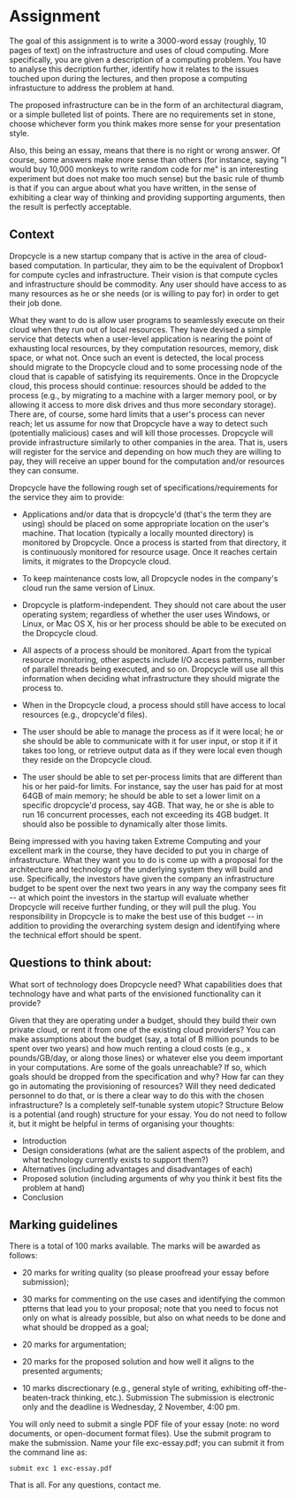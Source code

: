 # Assignment

The goal of this assignment is to write a 3000-word essay (roughly, 10
pages of text) on the infrastructure and uses of cloud computing. More
specifically, you are given a description of a computing problem. You
have to analyse this decription further, identify how it relates to the
issues touched upon during the lectures, and then propose a computing
infrastucture to address the problem at hand.

The proposed infrastructure can be in the form of an architectural
diagram, or a simple bulleted list of points. There are no requirements
set in stone, choose whichever form you think makes more sense for your
presentation style.

Also, this being an essay, means that there is no right or wrong answer.
Of course, some answers make more sense than others (for instance,
saying "I would buy 10,000 monkeys to write random code for me" is an
interesting experiment but does not make too much sense) but the basic
rule of thumb is that if you can argue about what you have written, in
the sense of exhibiting a clear way of thinking and providing supporting
arguments, then the result is perfectly acceptable.

## Context

Dropcycle is a new startup company that is active in the area of
cloud-based computation. In particular, they aim to be the equivalent of
Dropbox1 for compute cycles and infrastructure. Their vision is that
compute cycles and infrastructure should be commodity. Any user should
have access to as many resources as he or she needs (or is willing to
pay for) in order to get their job done.

What they want to do is allow user programs to seamlessly execute on
their cloud when they run out of local resources. They have devised
a simple service that detects when a user-level application is nearing
the point of exhausting local resources, by they computation resources,
memory, disk space, or what not. Once such an event is detected, the
local process should migrate to the Dropcycle cloud and to some
processing node of the cloud that is capable of satisfying its
requirements. Once in the Dropcycle cloud, this process should continue:
resources should be added to the process (e.g., by migrating to
a machine with a larger memory pool, or by allowing it access to more
disk drives and thus more secondary storage). There are, of course, some
hard limits that a user's process can never reach; let us assume for now
that Dropcycle have a way to detect such (potentially malicious) cases
and will kill those processes. Dropcycle will provide infrastructure
similarly to other companies in the area. That is, users will register
for the service and depending on how much they are willing to pay, they
will receive an upper bound for the computation and/or resources they
can consume.

Dropcycle have the following rough set of specifications/requirements
for the service they aim to provide:

* Applications and/or data that is dropcycle'd (that's the term they are
  using) should be placed on some appropriate location on the user's
  machine. That location (typically a locally mounted directory) is
  monitored by Dropcycle. Once a process is started from that directory,
  it is continuously monitored for resource usage. Once it reaches
  certain limits, it migrates to the Dropcycle cloud.

* To keep maintenance costs low, all Dropcycle nodes in the company's
  cloud run the same version of Linux.

* Dropcycle is platform-independent. They should not care about the user
  operating system; regardless of whether the user uses Windows, or
  Linux, or Mac OS X, his or her process should be able to be executed
  on the Dropcycle cloud.

* All aspects of a process should be monitored. Apart from the typical
  resource monitoring, other aspects include I/O access patterns, number
  of parallel threads being executed, and so on. Dropcycle will use all
  this information when deciding what infrastructure they should migrate
  the process to.

* When in the Dropcycle cloud, a process should still have access to
  local resources (e.g., dropcycle'd files).

* The user should be able to manage the process as if it were local; he
  or she should be able to communicate with it for user input, or stop
  it if it takes too long, or retrieve output data as if they were local
  even though they reside on the Dropcycle cloud.

* The user should be able to set per-process limits that are different
  than his or her paid-for limits. For instance, say the user has paid
  for at most 64GB of main memory; he should be able to set a lower
  limit on a specific dropcycle'd process, say 4GB. That way, he or she
  is able to run 16 concurrent processes, each not exceeding its 4GB
  budget. It should also be possible to dynamically alter those limits.

Being impressed with you having taken Extreme Computing and your
excellent mark in the course, they have decided to put you in charge of
infrastructure. What they want you to do is come up with a proposal for
the architecture and technology of the underlying system they will build
and use. Specifically, the investors have given the company an
infrastructure budget to be spent over the next two years in any way the
company sees fit -- at which point the investors in the startup will
evaluate whether Dropcycle will receive further funding, or they will
pull the plug. You responsibility in Dropcycle is to make the best use
of this budget -- in addition to providing the overarching system design
and identifying where the technical effort should be spent.

## Questions to think about:

What sort of technology does Dropcycle need? What capabilities does that
technology have and what parts of the envisioned functionality can it
provide?

Given that they are operating under a budget, should they build their
own private cloud, or rent it from one of the existing cloud providers?
You can make assumptions about the budget (say, a total of B million
pounds to be spent over two years) and how much renting a cloud costs
(e.g., x pounds/GB/day, or along those lines) or whatever else you deem
important in your computations. Are some of the goals unreachable? If
so, which goals should be dropped from the specification and why? How
far can they go in automating the provisioning of resources? Will they
need dedicated personnel to do that, or is there a clear way to do this
with the chosen infrastructure? Is a completely self-tunable system
utopic? Structure Below is a potential (and rough) structure for your
essay. You do not need to follow it, but it might be helpful in terms of
organising your thoughts:

* Introduction
* Design considerations (what are the salient aspects of the problem,
  and what technology currently exists to support them?)
* Alternatives (including advantages and disadvantages of each)
* Proposed solution (including arguments of why you think it best fits
  the problem at hand)
* Conclusion

## Marking guidelines

There is a total of 100 marks available. The marks will be awarded as
follows:

* 20 marks for writing quality (so please proofread your essay before
  submission);

* 30 marks for commenting on the use cases and identifying the common
  ptterns that lead you to your proposal; note that you need to focus
  not only on what is already possible, but also on what needs to be
  done and what should be dropped as a goal;

* 20 marks for argumentation;

* 20 marks for the proposed solution and how well it aligns to the
  presented arguments;

* 10 marks discrectionary (e.g., general style of writing, exhibiting
  off-the-beaten-track thinking, etc.). Submission The submission is
  electronic only and the deadline is Wednesday, 2 November, 4:00 pm.

You will only need to submit a single PDF file of your essay (note: no
word documents, or open-document format files). Use the submit program
to make the submission. Name your file exc-essay.pdf; you can submit it
from the command line as:

    submit exc 1 exc-essay.pdf

That is all. For any questions, contact me.
